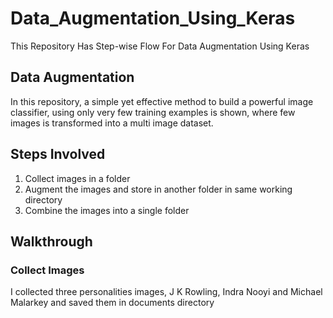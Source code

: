 # Data_Augmentation_Using_Keras
This Repository Has Step-wise Flow For Data Augmentation Using Keras

## Data Augmentation
In this repository, a simple yet effective method to build a powerful image classifier, using only very few training examples is shown, where few images is transformed into a multi image dataset.

## Steps Involved

1. Collect images in a folder
2. Augment the images and store in another folder in same working directory
3. Combine the images into a single folder

## Walkthrough

### Collect Images

I collected three personalities images, J K Rowling, Indra Nooyi and Michael Malarkey and saved them in documents directory

